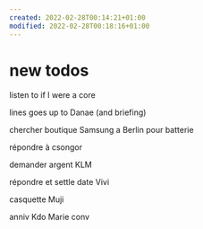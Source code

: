 ```yaml
---
created: 2022-02-28T00:14:21+01:00
modified: 2022-02-28T00:18:16+01:00
---
```


# new todos

listen to if I were a core 

lines goes up to Danae (and briefing)

chercher boutique Samsung a Berlin pour batterie

répondre à csongor 

demander argent KLM 

répondre et settle date Vivi

casquette Muji 

anniv Kdo Marie conv
